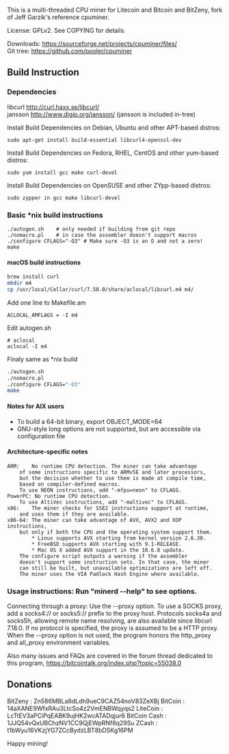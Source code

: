 This is a multi-threaded CPU miner for Litecoin and Bitcoin and BitZeny,
fork of Jeff Garzik's reference cpuminer.

License: GPLv2.  See COPYING for details.

Downloads:  https://sourceforge.net/projects/cpuminer/files/  
Git tree:   https://github.com/pooler/cpuminer


Build Instruction
------------------

### Dependencies

libcurl			http://curl.haxx.se/libcurl/  
jansson			http://www.digip.org/jansson/
(jansson is included in-tree)

Install Build Dependencies on Debian, Ubuntu and other APT-based distros:

    sudo apt-get install build-essential libcurl4-openssl-dev

Install Build Dependencies on Fedora, RHEL, CentOS and other yum-based distros:

    sudo yum install gcc make curl-devel

Install Build Dependencies on OpenSUSE and other ZYpp-based distros:

    sudo zypper in gcc make libcurl-devel
    
### Basic *nix build instructions

```
./autogen.sh	# only needed if building from git repo
./nomacro.pl	# in case the assembler doesn't support macros
./configure CFLAGS="-O3" # Make sure -O3 is an O and not a zero!
make
```

#### macOS build instructions

```bash
brew install curl
mkdir m4
cp /usr/local/Cellar/curl/7.58.0/share/aclocal/libcurl.m4 m4/
```

Add one line to Makefile.am

```
ACLOCAL_AMFLAGS = -I m4
```

Edit autogen.sh 

```
# aclocal
aclocal -I m4
```

Finaly same as *nix build

```bash
./autogen.sh
./nomacro.pl
./configure CFLAGS="-O3"
make
```

#### Notes for AIX users

* To build a 64-bit binary, export OBJECT_MODE=64
* GNU-style long options are not supported, but are accessible via configuration file


#### Architecture-specific notes

	ARM:	No runtime CPU detection. The miner can take advantage
		of some instructions specific to ARMv5E and later processors,
		but the decision whether to use them is made at compile time,
		based on compiler-defined macros.
		To use NEON instructions, add "-mfpu=neon" to CFLAGS.
	PowerPC: No runtime CPU detection.
		To use AltiVec instructions, add "-maltivec" to CFLAGS.
	x86:	The miner checks for SSE2 instructions support at runtime,
		and uses them if they are available.
	x86-64:	The miner can take advantage of AVX, AVX2 and XOP instructions,
		but only if both the CPU and the operating system support them.
		    * Linux supports AVX starting from kernel version 2.6.30.
		    * FreeBSD supports AVX starting with 9.1-RELEASE.
		    * Mac OS X added AVX support in the 10.6.8 update.
		The configure script outputs a warning if the assembler
		doesn't support some instruction sets. In that case, the miner
		can still be built, but unavailable optimizations are left off.
		The miner uses the VIA Padlock Hash Engine where available.

### Usage instructions:  Run "minerd --help" to see options.

Connecting through a proxy:  Use the --proxy option.
To use a SOCKS proxy, add a socks4:// or socks5:// prefix to the proxy host.
Protocols socks4a and socks5h, allowing remote name resolving, are also
available since libcurl 7.18.0.
If no protocol is specified, the proxy is assumed to be a HTTP proxy.
When the --proxy option is not used, the program honors the http_proxy
and all_proxy environment variables.

Also many issues and FAQs are covered in the forum thread
dedicated to this program,
	https://bitcointalk.org/index.php?topic=55038.0

Donations
---------

BitZeny : Zn586MBLa8dLdh9ueC9CAZ54noV83ZeXBj
BitCoin : 14aXANE9WfxRAu3LtcSo4z2VmENBWqyqs2
LiteCoin : LcTtEV3aPCiPqEABK9ujHK2wcATADqjur6
BitCoin Cash : 1JJQ54vQxUBChzNV1CC9QjEWpRNf8q29Su
ZCash : t1bWyu16VKzjYG7ZCcBydzLBT8bDSKg16PM

Happy mining!

